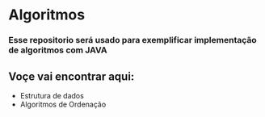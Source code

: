 # Algoritmos

### Esse repositorio será usado para exemplificar implementação de algoritmos com JAVA
## Voçe vai encontrar aqui:

- Estrutura de dados
- Algoritmos de Ordenação 